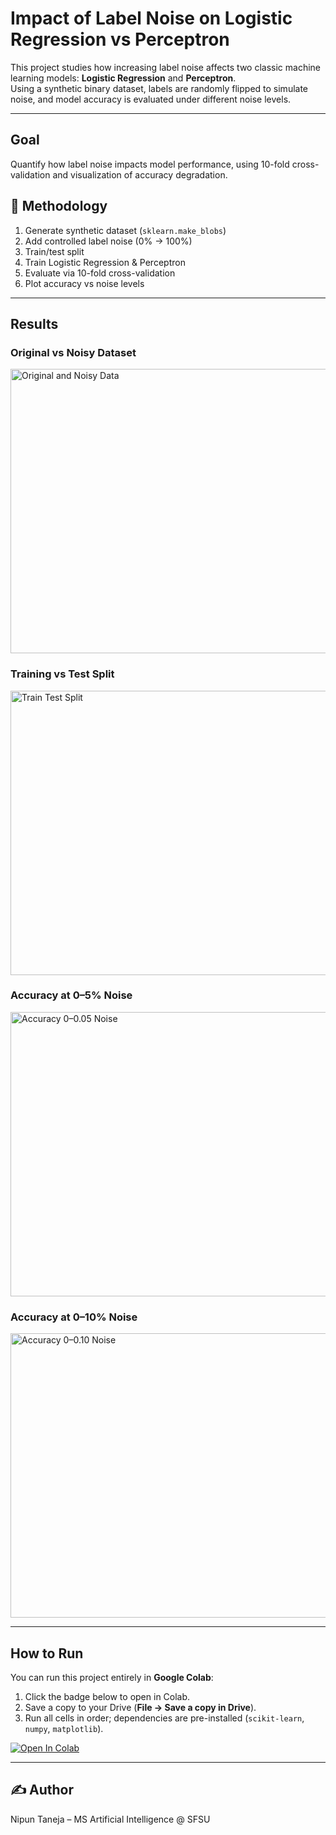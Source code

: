 # Impact of Label Noise on Logistic Regression vs Perceptron

This project studies how increasing label noise affects two classic machine learning models: **Logistic Regression** and **Perceptron**.  
Using a synthetic binary dataset, labels are randomly flipped to simulate noise, and model accuracy is evaluated under different noise levels.

---

## Goal
Quantify how label noise impacts model performance, using 10-fold cross-validation and visualization of accuracy degradation.

## 📝 Methodology
1. Generate synthetic dataset (`sklearn.make_blobs`)  
2. Add controlled label noise (0% → 100%)  
3. Train/test split  
4. Train Logistic Regression & Perceptron  
5. Evaluate via 10-fold cross-validation  
6. Plot accuracy vs noise levels  

---

## Results

### Original vs Noisy Dataset
<img width="562" height="455" alt="Original and Noisy Data" src="https://github.com/user-attachments/assets/4dde0e5b-67b0-4f4f-b375-0f0b364a27a7" />

### Training vs Test Split
<img width="562" height="455" alt="Train Test Split" src="https://github.com/user-attachments/assets/ebd2bc05-d27a-460c-8b0e-f3cbce7e1351" />

### Accuracy at 0–5% Noise
<img width="567" height="455" alt="Accuracy 0–0.05 Noise" src="https://github.com/user-attachments/assets/75360c41-4b9f-4a74-b3ba-9756da45837b" />

### Accuracy at 0–10% Noise
<img width="569" height="455" alt="Accuracy 0–0.10 Noise" src="https://github.com/user-attachments/assets/e561a674-4b71-4d34-b37b-ebec58b787f0" />

---

## How to Run
You can run this project entirely in **Google Colab**:

1. Click the badge below to open in Colab.  
2. Save a copy to your Drive (**File → Save a copy in Drive**).  
3. Run all cells in order; dependencies are pre-installed (`scikit-learn`, `numpy`, `matplotlib`).  

[![Open In Colab](https://colab.research.google.com/assets/colab-badge.svg)](https://colab.research.google.com/github/<nipun-taneja>/<repo-name>/blob/main/label_noise_logreg_perceptron.ipynb)

---

## ✍️ Author
Nipun Taneja – MS Artificial Intelligence @ SFSU
